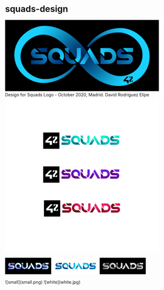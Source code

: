 # squads-design
![black.jpg](black-wide.jpg)
Design for Squads Logo - October 2020, Madrid. David Rodríguez Elipe
![squads-coa.jpg](Squads-coa.jpg)
<p float="center">
  <img src="/small-black.jpg" width="30%" />
  <img src="/small-white.jpg" width="30%" /> 
  <img src="/small-bl-wh.jpg" width="30%" />
</p>
![small](small.png)
![white](white.jpg)
